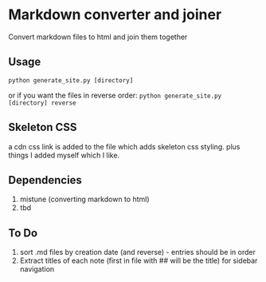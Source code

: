 # Markdown converter and joiner

Convert markdown files to html and join them together 

## Usage
`python generate_site.py [directory]`

or if you want the files in reverse order:
`python generate_site.py [directory] reverse`

## Skeleton CSS

a cdn css link is added to the file which adds skeleton css styling. plus things I added myself which I like.


## Dependencies
1. mistune (converting markdown to html)
2. tbd


## To Do
1. sort .md files by creation date (and reverse) - entries should be in order
2. Extract titles of each note (first in file with ## will be the title) for sidebar navigation
